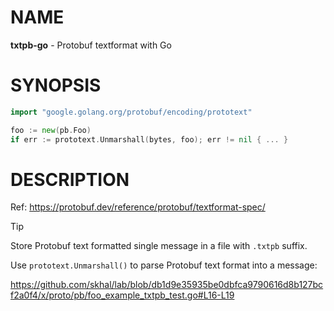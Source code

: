 # NAME

**txtpb-go** - Protobuf textformat with Go


# SYNOPSIS

```go
import "google.golang.org/protobuf/encoding/prototext"

foo := new(pb.Foo)
if err := prototext.Unmarshall(bytes, foo); err != nil { ... }
```


# DESCRIPTION

Ref: https://protobuf.dev/reference/protobuf/textformat-spec/

> [!TIP]
> Store Protobuf text formatted single message in a file with `.txtpb` suffix.

Use `prototext.Unmarshall()` to parse Protobuf text format into a message:

https://github.com/skhal/lab/blob/db1d9e35935be0dbfca9790616d8b127bcf2a0f4/x/proto/pb/foo_example_txtpb_test.go#L16-L19

